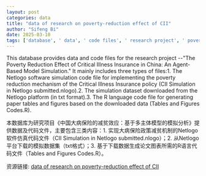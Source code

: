 ```yaml
---
layout: post
categories: data
title: "data of research on poverty-reduction effect of CII"
author: "Sifeng Bi"
date: 2025-03-10
tags: ['database', ' data', ' code files', ' research project', ' poverty reduction', ' critical illness insurance', ' China', ' agent-based model', ' simulation', ' Netlogo', ' software', ' simulation code', ' mechanism', ' policy', ' CII', ' dataset', ' txt format', ' R language', ' paper', ' tables', ' figures']
---
```


This database provides data and code files for the research project --"The Poverty Reduction Effect of Critical Illness Insurance in China: An Agent-Based Model Simulation." It mainly includes three types of files:1.  The Netlogo software simulation code file for implementing the poverty reduction mechanism of the Critical Illness Insurance policy (CII Simulation in Netlogo submitted.nlogo).2.  The simulation dataset downloaded from the Netlogo platform (in txt format).3.  The R language code file for generating paper tables and figures based on the downloaded data (Tables and Figures Codes.R).

本数据库为研究项目《中国大病保险的减贫效应：基于多主体模型的模拟分析》提供数据及代码文件，主要包含三类内容：1. 实现大病保险政策减贫机制的Netlogo软件仿真代码文件（CII Simulation in Netlogo submitted.nlogo）；2. 从Netlogo平台下载的模拟数据集（txt格式）；3. 基于下载数据生成论文图表所需的R语言代码文件（Tables and Figures Codes.R）。

资源链接: [data of research on poverty-reduction effect of CII](https://doi.org/10.57760/sciencedb.21913)
